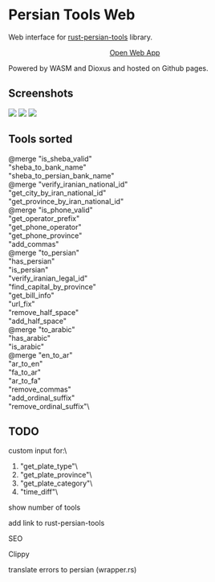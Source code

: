 # Persian Tools Web

Web interface for [rust-persian-tools](https://github.com/persian-tools/rust-persian-tools) library.

[<center>Open Web App</center>](https://ali77gh.github.io/PersianToolsWeb/)

Powered by WASM and Dioxus and hosted on Github pages.

## Screenshots

<img src="./screenshot1.jpg"></img>
<img src="./screenshot2.jpg"></img>
<img src="./screenshot3.jpg"></img>

## Tools sorted

@merge "is_sheba_valid"\
       "sheba_to_bank_name"\
       "sheba_to_persian_bank_name"\
@merge "verify_iranian_national_id"\
       "get_city_by_iran_national_id"\
       "get_province_by_iran_national_id"\
@merge "is_phone_valid"\
       "get_operator_prefix"\
       "get_phone_operator"\
       "get_phone_province"\
"add_commas"\
@merge "to_persian"\
       "has_persian"\
       "is_persian"\
"verify_iranian_legal_id"\
"find_capital_by_province"\
"get_bill_info"\
"url_fix"\
"remove_half_space"\
"add_half_space"\
@merge "to_arabic"\
       "has_arabic"\
       "is_arabic"\
@merge "en_to_ar"\
       "ar_to_en"\
       "fa_to_ar"\
       "ar_to_fa"\
"remove_commas"\
"add_ordinal_suffix"\
"remove_ordinal_suffix"\

## TODO

custom input for:\

1. "get_plate_type"\
1. "get_plate_province"\
1. "get_plate_category"\
1. "time_diff"\

show number of tools

add link to rust-persian-tools

SEO

Clippy

translate errors to persian (wrapper.rs)